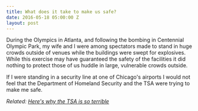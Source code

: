 ```yaml
---
title: What does it take to make us safe?
date: 2016-05-18 05:00:00 Z
layout: post
---
```


During the Olympics in Atlanta, and following the bombing in Centennial Olympic Park, my wife and I were among spectators made to stand in huge crowds outside of venues while the buildings were swept for explosives. While this exercise may have guaranteed the safety of the facilities it did nothing to protect those of us huddle in large, vulnerable crowds outside.

If I were standing in a security line at one of Chicago's airports I would not feel that the Department of Homeland Security and the TSA were trying to make me safe.

_Related: [Here's why the TSA is so terrible](http://www.bloomberg.com/view/articles/2016-05-17/here-s-why-the-tsa-is-so-terrible)_
